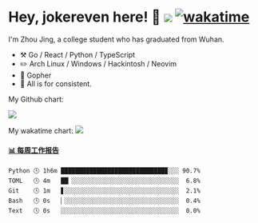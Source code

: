 # Hey, jokereven here! 👋 ![](https://visitor-badge.laobi.icu/badge?page_id=jokereven.readme) [![wakatime](https://wakatime.com/badge/user/eada5769-12fd-41f7-af3d-65254494dce1.svg)](https://wakatime.com/@eada5769-12fd-41f7-af3d-65254494dce1)

I'm Zhou Jing, a college student who has graduated from Wuhan.
-   :hammer_and_pick: Go / React / Python / TypeScript
-   :pencil2: Arch Linux / Windows / Hackintosh / Neovim
-   :seedling: Gopher
-   :thought_balloon: All is for consistent.

My Github chart:

![](https://ghchart.rshah.org/JonnieWayy)

My wakatime chart:
![](https://wakatime.com/share/@jokereven/1679dc82-4bf9-4b63-9203-390d608503de.png)

<!-- waka-box start -->
#### <a href="https://gist.github.com/9f8118785e2d128d746db5f61b0e0a2a" target="_blank">📊 每周工作报告</a>
```text
Python 🕓 1h6m █████████████████████████████▉░░░ 90.7%
TOML   🕓 4m   ██▏░░░░░░░░░░░░░░░░░░░░░░░░░░░░░░  6.8%
Git    🕓 1m   ▋░░░░░░░░░░░░░░░░░░░░░░░░░░░░░░░░  2.1%
Bash   🕓 0s   ▏░░░░░░░░░░░░░░░░░░░░░░░░░░░░░░░░  0.4%
Text   🕓 0s   ░░░░░░░░░░░░░░░░░░░░░░░░░░░░░░░░░  0.0%
```
<!-- Powered by https://github.com/journey-ad/waka-box-go . -->
<!-- waka-box end -->
